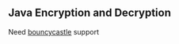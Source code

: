 ## Java Encryption and Decryption
Need [bouncycastle][] support

[bouncycastle]: https://www.bouncycastle.org/latest_releases.html 
